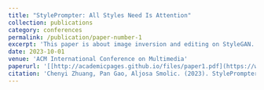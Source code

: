 ```yaml
---
title: "StylePrompter: All Styles Need Is Attention"
collection: publications
category: conferences
permalink: /publication/paper-number-1
excerpt: 'This paper is about image inversion and editing on StyleGAN.'
date: 2023-10-01
venue: 'ACM International Conference on Multimedia'
paperurl: '[[http://academicpages.github.io/files/paper1.pdf](https://web.archive.org/web/20231028163134id_/https://dl.acm.org/doi/pdf/10.1145/3581783.3612168)]([https://dl.acm.org/doi/pdf/10.1145/3581783.3612168)](https://web.archive.org/web/20231028163134id_/https://dl.acm.org/doi/pdf/10.1145/3581783.3612168)'
citation: 'Chenyi Zhuang, Pan Gao, Aljosa Smolic. (2023). StylePrompter: All Styles Need Is Attention. In Proceedings of the 31st ACM International Conference on Multimedia (pp. 2487-2497).'
---
```


